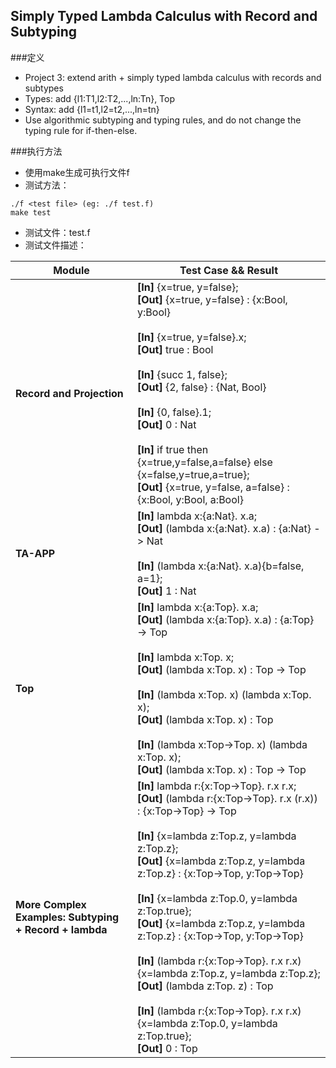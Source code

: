 ## Simply Typed Lambda Calculus with Record and Subtyping
###定义

* Project 3: extend arith + simply typed lambda calculus with records and subtypes
* Types: add {l1:T1,l2:T2,...,ln:Tn}, Top
* Syntax: add {l1=t1,l2=t2,...,ln=tn}
* Use algorithmic subtyping and typing rules, and do not change the typing rule for if-then-else.

###执行方法
* 使用make生成可执行文件f
* 测试方法：

```
./f <test file> (eg: ./f test.f)
make test
```
* 测试文件：test.f
* 测试文件描述：

Module| Test Case && Result
-----|--------------------
<b>Record and Projection</b>|<b>[In]</b> {x=true, y=false}; <br><b>[Out]</b> {x=true, y=false} : {x:Bool, y:Bool}<br><br><b>[In]</b> {x=true, y=false}.x; <br><b>[Out]</b> true : Bool<br><br><b>[In]</b> {succ 1, false}; <br><b>[Out]</b> {2, false} : {Nat, Bool}<br><br><b>[In]</b> {0, false}.1;<br><b>[Out]</b> 0 : Nat<br><br><b>[In]</b> if true then {x=true,y=false,a=false} else {x=false,y=true,a=true};<br><b>[Out]</b> {x=true, y=false, a=false} : {x:Bool, y:Bool, a:Bool}<br>
<b>TA-APP</b>|<b>[In]</b> lambda x:{a:Nat}. x.a;<br><b>[Out]</b> (lambda x:{a:Nat}. x.a) : {a:Nat} -> Nat<br><br><b>[In]</b> (lambda x:{a:Nat}. x.a){b=false, a=1};<br><b>[Out]</b> 1 : Nat<br>
<b>Top</b>|<b>[In]</b> lambda x:{a:Top}. x.a;<br><b>[Out]</b> (lambda x:{a:Top}. x.a) : {a:Top} -> Top<br><br><b>[In]</b> lambda x:Top. x;<br><b>[Out]</b> (lambda x:Top. x) : Top -> Top<br><br><b>[In]</b> (lambda x:Top. x) (lambda x:Top. x);<br><b>[Out]</b> (lambda x:Top. x) : Top<br><br><b>[In]</b> (lambda x:Top->Top. x) (lambda x:Top. x);<br><b>[Out]</b> (lambda x:Top. x) : Top -> Top<br>
<b>More Complex Examples: Subtyping + Record + lambda</b>|<b>[In]</b> lambda r:{x:Top->Top}. r.x r.x;<br><b>[Out]</b> (lambda r:{x:Top->Top}. r.x (r.x)) : {x:Top->Top} -> Top<br><br><b>[In]</b> {x=lambda z:Top.z, y=lambda z:Top.z};<br><b>[Out]</b> {x=lambda z:Top.z, y=lambda z:Top.z} : {x:Top->Top, y:Top->Top}<br><br><b>[In]</b> {x=lambda z:Top.0, y=lambda z:Top.true};<br><b>[Out]</b> {x=lambda z:Top.z, y=lambda z:Top.z} : {x:Top->Top, y:Top->Top}<br><br><b>[In]</b> (lambda r:{x:Top->Top}. r.x r.x) {x=lambda z:Top.z, y=lambda z:Top.z}; <br><b>[Out]</b> (lambda z:Top. z) : Top<br><br><b>[In]</b> (lambda r:{x:Top->Top}. r.x r.x) {x=lambda z:Top.0, y=lambda z:Top.true};<br><b>[Out]</b> 0 : Top<br>


